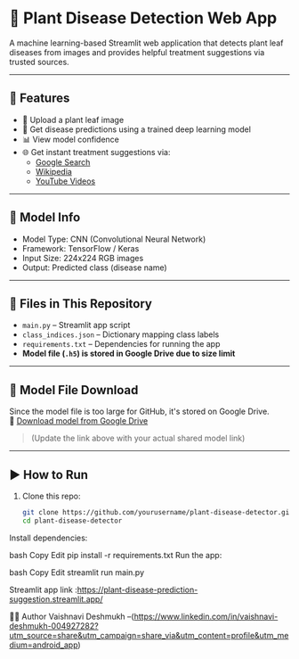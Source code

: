 # 🌿 Plant Disease Detection Web App

A machine learning-based Streamlit web application that detects plant leaf diseases from images and provides helpful treatment suggestions via trusted sources.

---

## 🚀 Features

- 🌱 Upload a plant leaf image
- 🤖 Get disease predictions using a trained deep learning model
- 📊 View model confidence
- 🌐 Get instant treatment suggestions via:
  - [Google Search](https://www.google.com)
  - [Wikipedia](https://www.wikipedia.org)
  - [YouTube Videos](https://www.youtube.com)

---

## 🧠 Model Info

- Model Type: CNN (Convolutional Neural Network)
- Framework: TensorFlow / Keras
- Input Size: 224x224 RGB images
- Output: Predicted class (disease name)

---

## 📂 Files in This Repository

- `main.py` – Streamlit app script
- `class_indices.json` – Dictionary mapping class labels
- `requirements.txt` – Dependencies for running the app
- **Model file (`.h5`) is stored in Google Drive due to size limit**

---

## 🔗 Model File Download

Since the model file is too large for GitHub, it's stored on Google Drive.  
🔗 [Download model from Google Drive](https://drive.google.com/file/d/YOUR_MODEL_ID/view?usp=sharing)

> (Update the link above with your actual shared model link)

---

## ▶️ How to Run

1. Clone this repo:
   ```bash
   git clone https://github.com/yourusername/plant-disease-detector.git
   cd plant-disease-detector
Install dependencies:

bash
Copy
Edit
pip install -r requirements.txt
Run the app:

bash
Copy
Edit
streamlit run main.py

Streamlit app link :https://plant-disease-prediction-suggestion.streamlit.app/

🙋‍♀️ Author
Vaishnavi Deshmukh –(https://www.linkedin.com/in/vaishnavi-deshmukh-004927282?utm_source=share&utm_campaign=share_via&utm_content=profile&utm_medium=android_app)
